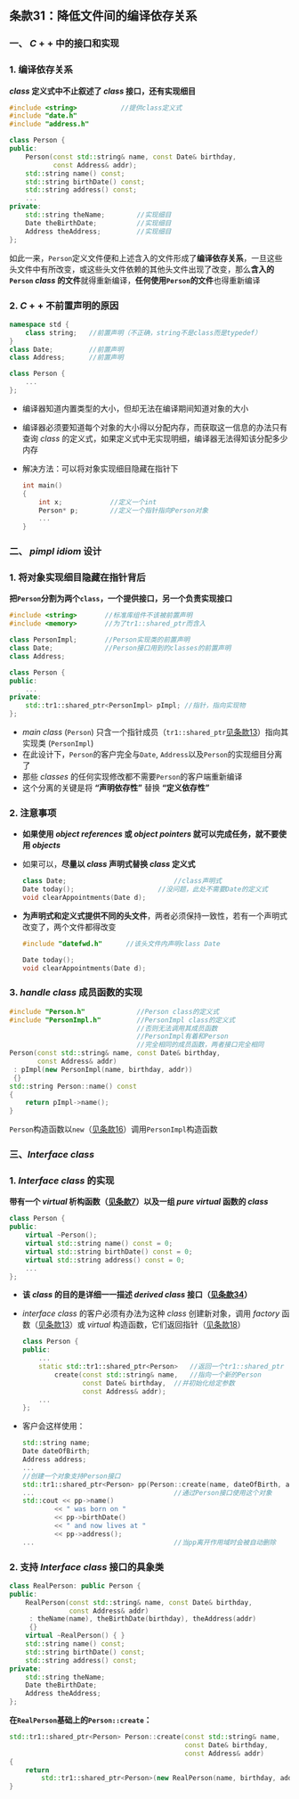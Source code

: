 ## 条款31：降低文件间的编译依存关系

### 一、 $C++$ 中的接口和实现

### 1. 编译依存关系

**$class$ 定义式中不止叙述了 $class$ 接口，还有实现细目**

```C++
#include <string>			//提供class定义式
#include "date.h"
#include "address.h"

class Person {
public:
    Person(const std::string& name, const Date& birthday,
           const Address& addr);
    std::string name() const;
    std::string birthDate() const;
    std::string address() const;
    ...
private:
    std::string theName;		//实现细目
    Date theBirthDate;			//实现细目
    Address theAddress;			//实现细目
};
```

如此一来，`Person`定义文件便和上述含入的文件形成了**编译依存关系**，一旦这些头文件中有所改变，或这些头文件依赖的其他头文件出现了改变，那么**含入的`Person` $class$ 的文件**就得重新编译，**任何使用`Person`的文件**也得重新编译



### 2. $C++$ 不前置声明的原因

```C++
namespace std {
    class string;	//前置声明（不正确，string不是class而是typedef）
}
class Date;			//前置声明
class Address;		//前置声明

class Person {
	...
};
```

+ 编译器知道内置类型的大小，但却无法在编译期间知道对象的大小
+ 编译器必须要知道每个对象的大小得以分配内存，而获取这一信息的办法只有查询 $class$ 的定义式，如果定义式中无实现明细，编译器无法得知该分配多少内存

+ 解决方法：可以将对象实现细目隐藏在指针下

  ```C++
  int main()
  {
      int x;			//定义一个int
      Person* p;		//定义一个指针指向Person对象
      ...
  }
  ```

  

### 二、 $pimpl\ idiom$ 设计

### 1. 将对象实现细目隐藏在指针背后

**把`Person`分割为两个`class`，一个提供接口，另一个负责实现接口**

```C++
#include <string>		//标准库组件不该被前置声明
#include <memory>		//为了tr1::shared_ptr而含入

class PersonImpl;		//Person实现类的前置声明
class Date;				//Person接口用到的classes的前置声明
class Address;

class Person {
public:
    ...
private:
    std::tr1::shared_ptr<PersonImpl> pImpl;	//指针，指向实现物
};
```

+ $main\ class$ (`Person`)  只含一个指针成员（`tr1::shared_ptr`[见条款13](F:\滔天\文件\学校\大学\专业\C++\C++笔记\3.资源管理\条款13：以对象管理资源.md)）指向其实现类 (`PersonImpl`)
+ 在此设计下，`Person`的客户完全与`Date`, `Address`以及`Person`的实现细目分离了
+ 那些 $classes$ 的任何实现修改都不需要`Person`的客户端重新编译
+ 这个分离的关键是将 **“声明依存性”** 替换 **“定义依存性”**



### 2. 注意事项

+ **如果使用 $object\ references$ 或 $object\ pointers$ 就可以完成任务，就不要使用 $objects$**

+ 如果可以，**尽量以 $class$ 声明式替换 $class$ 定义式**

  ```C++
  class Date;							//class声明式
  Date today();						//没问题，此处不需要Date的定义式
  void clearAppointments(Date d);
  ```

+ **为声明式和定义式提供不同的头文件**，两者必须保持一致性，若有一个声明式改变了，两个文件都得改变

  ```C++
  #include "datefwd.h"		//该头文件内声明class Date
  
  Date today();
  void clearAppointments(Date d);
  ```



### 3. $handle\ class$ 成员函数的实现

```C++
#include "Person.h"				//Person class的定义式
#include "PersonImpl.h"			//PersonImpl class的定义式
								//否则无法调用其成员函数
								//PersonImpl有着和Person
								//完全相同的成员函数，两者接口完全相同
Person(const std::string& name, const Date& birthday,
       const Address& addr)
 : pImpl(new PersonImpl(name, birthday, addr))
 {}
std::string Person::name() const
{
    return pImpl->name();
}
```

`Person`构造函数以`new`（[见条款16](F:\滔天\文件\学校\大学\专业\C++\C++笔记\3.资源管理\条款16：成对使用new和delete时要采用相同形式.md)）调用`PersonImpl`构造函数



### 三、$Interface\ class$

### 1. $Interface\ class$ 的实现

**带有一个 $virtual$ 析构函数（[见条款7](F:\滔天\文件\学校\大学\专业\C++\C++笔记\2.构造、析构、赋值运算\条款07：为多态基类声明virtual析构函数.md)）以及一组 $pure\ virtual$ 函数的 $class$**

```C++
class Person {
public:
    virtual ~Person();
    virtual std::string name() const = 0;
    virtual std::string birthDate() const = 0;
    virtual std::string address() const = 0;
    ...
};
```

+ **该 $class$ 的目的是详细一一描述 $derived\ class$ 接口（[见条款34]()）**

+ $interface\ class$ 的客户必须有办法为这种 $class$ 创建新对象，调用 $factory$ 函数（[见条款13](F:\滔天\文件\学校\大学\专业\C++\C++笔记\3.资源管理\条款13：以对象管理资源.md)）或 $virtual$ 构造函数，它们返回指针（[见条款18](F:\滔天\文件\学校\大学\专业\C++\C++笔记\4.设计与声明\条款18：让接口被正确使用.md)）

  ```C++
  class Person {
  public:
      ...
      static std::tr1::shared_ptr<Person>	//返回一个tr1::shared_ptr
          create(const std::string& name,	//指向一个新的Person
                 const Date& birthday,	//并初始化给定参数
                 const Address& addr);
      ...
  };
  ```

+ 客户会这样使用：

  ```C++
  std::string name;
  Date dateOfBirth;
  Address address;
  ...
  //创建一个对象支持Person接口
  std::tr1::shared_ptr<Person> pp(Person::create(name, dateOfBirth, address));
  ...									//通过Person接口使用这个对象
  std::cout << pp->name()
      	  << " was born on "
      	  << pp->birthDate()
      	  << " and now lives at "
      	  << pp->address();
  ...									//当pp离开作用域时会被自动删除
  ```



### 2. 支持 $Interface\ class$ 接口的具象类

```C++
class RealPerson: public Person {
public:
    RealPerson(const std::string& name, const Date& birthday,
               const Address& addr)
     : theName(name), theBirthDate(birthday), theAddress(addr)
     {}
    virtual ~RealPerson() { }
    std::string name() const;
    std::string birthDate() const;
    std::string address() const;
private:
    std::string theName;
    Date theBirthDate;
    Address theAddress;
};
```

**在`RealPerson`基础上的`Person::create`：**

```C++
std::tr1::shared_ptr<Person> Person::create(const std::string& name,
                                            const Date& birthday,
                                            const Address& addr)
{
    return
        std::tr1::shared_ptr<Person>(new RealPerson(name, birthday, addr));
}
```

